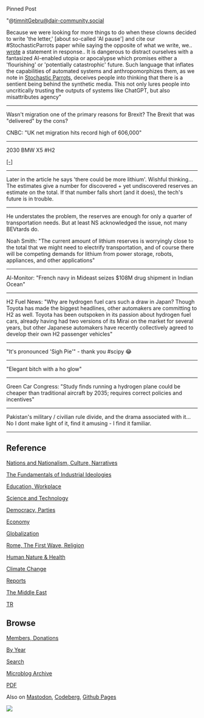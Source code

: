 Pinned Post

"@timnitGebru@dair-community.social

Because we were looking for more things to do when these clowns
decided to write 'the letter,' [about so-called 'AI pause'] and cite
our \#StochasticParrots paper while saying the opposite of what we
write, we.. [wrote](https://www.dair-institute.org/blog/letter-statement-March2023)
a statement in response.. It is dangerous to distract ourselves with a fantasized
AI-enabled utopia or apocalypse which promises either a 'flourishing' or
'potentially catastrophic' future. Such language that inflates the capabilities
of automated systems and anthropomorphizes them, as we note in [Stochastic Parrots](https://dl.acm.org/doi/abs/10.1145/3442188.3445922), 
deceives people into thinking that there is a sentient being behind the
synthetic media. This not only lures people into uncritically trusting
the outputs of systems like ChatGPT, but also misattributes agency"

---

Wasn't migration one of the primary reasons for Brexit? The Brexit
that was "delivered" by the cons?

CNBC: "UK net migration hits record high of 606,000"

---

2030 BMW X5 \#H2

[[-]](https://youtu.be/auvqe-4At9c?t=301)

---

Later in the article he says 'there could be more lithium'. Wishful
thinking... The estimates give a number for discovered + yet
undiscovered reserves an estimate on the total. If that number falls
short (and it does), the tech's future is in trouble.

---

He understates the problem, the reserves are enough for only a quarter
of transportation needs. But at least NS acknowledged the issue, not
many BEVtards do.

Noah Smith: "The current amount of lithium reserves is worryingly
close to the total that we might need to electrify transportation, and
of course there will be competing demands for lithium from power
storage, robots, appliances, and other applications"

---

Al-Monitor: "French navy in Mideast seizes $108M drug shipment in Indian Ocean"

---

H2 Fuel News: "Why are hydrogen fuel cars such a draw in Japan? Though
Toyota has made the biggest headlines, other automakers are committing
to H2 as well. Toyota has been outspoken in its passion about hydrogen
fuel cars, already having had two versions of its Mirai on the market
for several years, but other Japanese automakers have recently
collectively agreed to develop their own H2 passenger vehicles"

---

"It's pronounced 'Sigh Pie'" - thank you \#scipy  😂

---

"Elegant bitch with a ho glow"

---
Green Car Congress: "Study finds running a hydrogen plane could be
cheaper than traditional aircraft by 2035; requires correct policies
and incentives"

---

Pakistan's military / civilian rule divide, and the drama associated
with it... No I dont make light of it, find it amusing - I find it
familiar.

---

## Reference

[Nations and Nationalism, Culture, Narratives](0119/2013/02/nations-and-nationalism.html)

[The Fundamentals of Industrial Ideologies](0119/2011/04/fundamentals-of-industrial-ideologies.html)

[Education, Workplace](0119/2017/09/education-workplace.html)

[Science and Technology](0119/2018/09/science-technology.html)

[Democracy, Parties](0119/2016/11/democracy.html)

[Economy](2021/01/economy.html)

[Globalization](0119/2018/09/globalization.html)

[Rome, The First Wave, Religion](0119/2017/12/rome.html)

[Human Nature & Health](2020/07/human-nature.html)

[Climate Change](2022/01/climate.html)

[Reports](2021/01/reports.html)

[The Middle East](0119/2019/07/middleeast.html)

[TR](../tr/index.html)

## Browse

[Members, Donations](2022/08/members.html)

[By Year](years.html)

[Search](search.html)

[Microblog Archive](mbl/index.html)

[PDF](https://drive.google.com/uc?export=view&id=1FSi-1MnqXVq_PVTEXzzflwN8-7h92N_R)

Also on 
[Mastodon](https://masto.ai/@muratk3n),
[Codeberg](https://muratk5n.codeberg.page/en/),
[Github Pages](https://muratk5n.github.io/thirdwave/en/)

<img src='https://drive.google.com/uc?export=view&id=1zsIeciFSvlr-sWB84Tc0mfZ_NYqn9VQx'/> 




